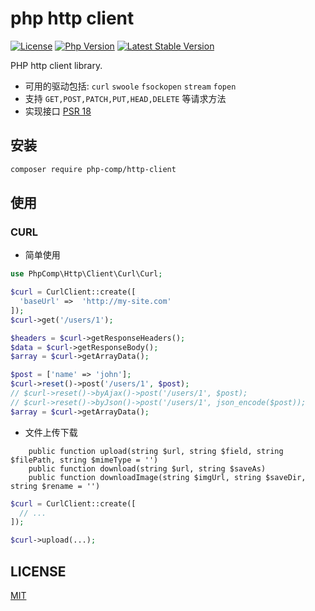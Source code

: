 # php http client 

[![License](https://img.shields.io/packagist/l/php-comp/http-client.svg?style=flat-square)](LICENSE)
[![Php Version](https://img.shields.io/badge/php-%3E=7.0-brightgreen.svg?maxAge=2592000)](https://packagist.org/packages/php-comp/http-client)
[![Latest Stable Version](http://img.shields.io/packagist/v/php-comp/http-client.svg)](https://packagist.org/packages/php-comp/http-client)

PHP http client library.

- 可用的驱动包括: `curl` `swoole` `fsockopen` `stream` `fopen`
- 支持 `GET,POST,PATCH,PUT,HEAD,DELETE` 等请求方法
- 实现接口 [PSR 18](https://github.com/php-fig/http-client) 

## 安装

```bash
composer require php-comp/http-client
```

## 使用

### CURL

- 简单使用

```php
use PhpComp\Http\Client\Curl\Curl;

$curl = CurlClient::create([
  'baseUrl' =>  'http://my-site.com'
]);
$curl->get('/users/1');

$headers = $curl->getResponseHeaders();
$data = $curl->getResponseBody();
$array = $curl->getArrayData();

$post = ['name' => 'john'];
$curl->reset()->post('/users/1', $post);
// $curl->reset()->byAjax()->post('/users/1', $post);
// $curl->reset()->byJson()->post('/users/1', json_encode($post));
$array = $curl->getArrayData();
```

- 文件上传下载

```text
    public function upload(string $url, string $field, string $filePath, string $mimeType = '')
    public function download(string $url, string $saveAs)
    public function downloadImage(string $imgUrl, string $saveDir, string $rename = '')
```

```php
$curl = CurlClient::create([
  // ...
]);

$curl->upload(...);
```

## LICENSE

[MIT](LICENSE)
